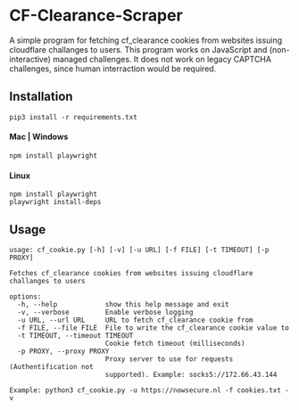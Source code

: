 # CF-Clearance-Scraper

A simple program for fetching cf_clearance cookies from websites issuing cloudflare challanges to users. This program works on JavaScript and (non-interactive) managed challenges. It does not work on legacy CAPTCHA challenges, since human interraction would  be required.

## Installation

```
pip3 install -r requirements.txt
```

#### Mac | Windows

```
npm install playwright
```

#### Linux

```
npm install playwright
playwright install-deps
```

## Usage

```
usage: cf_cookie.py [-h] [-v] [-u URL] [-f FILE] [-t TIMEOUT] [-p PROXY]

Fetches cf_clearance cookies from websites issuing cloudflare challanges to users

options:
  -h, --help            show this help message and exit
  -v, --verbose         Enable verbose logging
  -u URL, --url URL     URL to fetch cf_clearance cookie from
  -f FILE, --file FILE  File to write the cf_clearance cookie value to
  -t TIMEOUT, --timeout TIMEOUT
                        Cookie fetch timeout (milliseconds)
  -p PROXY, --proxy PROXY
                        Proxy server to use for requests (Authentification not
                        supported). Example: socks5://172.66.43.144
```
```
Example: python3 cf_cookie.py -u https://nowsecure.nl -f cookies.txt -v
```